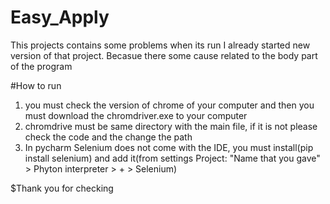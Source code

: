# Easy_Apply
This projects contains some problems when its run I already started new version of that project.
Becasue there some cause related to the body part of the program

#How to run
1. you must check the version of chrome of your computer
  and then you must download the chromdriver.exe to your computer
2. chromdrive must be same directory with the main file, if it is not please check the code and the change the path
3. In pycharm Selenium does not come with the IDE, you must install(pip install selenium) and add it(from settings Project: "Name that you gave" > Phyton interpreter > + > Selenium)


$Thank you for checking
